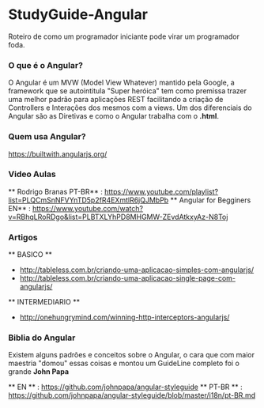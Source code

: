 # StudyGuide-Angular
Roteiro de como um programador iniciante pode virar um programador foda.

### O que é o Angular?
O Angular é um MVW (Model View Whatever) mantido pela Google, a framework que se autointitula "Super heróica" tem como premissa trazer uma melhor padrão para aplicações REST facilitando a criação de Controllers e Interações dos mesmos com a views. Um dos diferenciais do Angular são as Diretivas e como o Angular trabalha com o **.html**.

### Quem usa Angular?
https://builtwith.angularjs.org/

### Video Aulas

** Rodrigo Branas PT-BR** : https://www.youtube.com/playlist?list=PLQCmSnNFVYnTD5p2fR4EXmtlR6jQJMbPb
** Angular for Begginers EN** : https://www.youtube.com/watch?v=RBhqLRoRDgo&list=PLBTXLYhPD8MHGMW-ZEvdAtkxyAz-N8Toj

### Artigos
** BASICO **
 - http://tableless.com.br/criando-uma-aplicacao-simples-com-angularjs/
 - http://tableless.com.br/criando-uma-aplicacao-single-page-com-angularjs/

** INTERMEDIARIO **
 - http://onehungrymind.com/winning-http-interceptors-angularjs/

### Biblia do Angular
Existem alguns padrões e conceitos sobre o Angular, o cara que com maior maestria "domou" essas coisas e montou um GuideLine completo foi o grande **John Papa**

** EN ** : https://github.com/johnpapa/angular-styleguide
** PT-BR ** : https://github.com/johnpapa/angular-styleguide/blob/master/i18n/pt-BR.md
